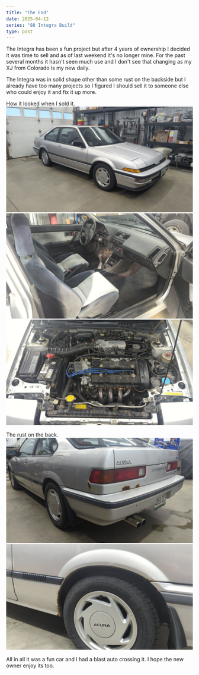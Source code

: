 ```yaml
---
title: "The End"
date: 2025-04-12
series: "88 Integra Build"
type: post
---
```


The Integra has been a fun project but after 4 years of ownership I decided it was time to sell and as of last weekend it's no longer mine. For the past several months it hasn't seen much use and I don't see that changing as my XJ from Colorado is my new daily.

The Integra was in solid shape other than some rust on the backside but I already have too many projects so I figured I should sell it to someone else who could enjoy it and fix it up more.

How it looked when I sold it.
![](./images/1.jpg)
![](./images/2.jpg)
![](./images/3.jpg)

The rust on the back.
![](./images/4.jpg)
![](./images/5.jpg)

All in all it was a fun car and I had a blast auto crossing it. I hope the new owner enjoy its too.
